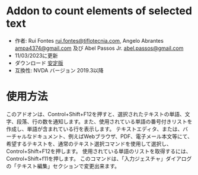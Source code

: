 ﻿# Addon to count elements of selected text #

* 作者: Rui Fontes <rui.fontes@tiflotecnia.com>, Angelo Abrantes <ampa4374@gmail.com> 及び Abel Passos Jr. <abel.passos@gmail.com>
* 11/03/2023に更新
* ダウンロード [安定版][1]
* 互換性: NVDA バージョン 2019.3以降
# 使用方法 #
このアドオンは、Control+Shift+F12を押すと、選択されたテキストの単語、文字、段落、行の数を通知します。また、使用されている単語の番号付きリストを作成し、単語が含まれている行を表示します。
テキストエディタ、または、バーチャルなドキュメント、例えばWebブラウザ、PDF、電子メール本文等にて、希望するテキストを、通常のテキスト選択コマンドを使用して選択し、Control+Shift+F12を押します。
使用されている単語のリストを取得するには、Control+Shift+f11を押します。
このコマンドは、「入力ジェスチャ」ダイアログの「テキスト編集」セクションで変更出来ます。

[1]: https://github.com/ruifontes/wordCount/releases/download/2023.03.11/wordCount-2023.03.11.nvda-addon
